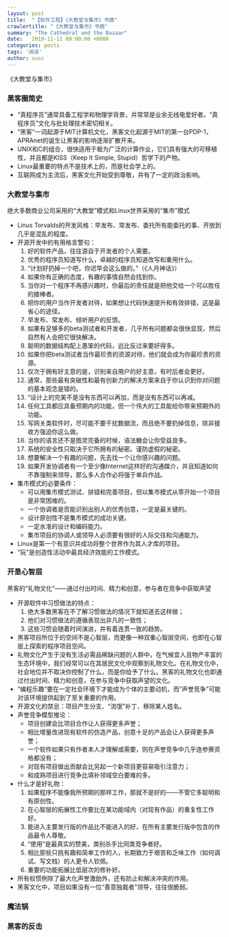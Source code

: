 ```yaml
---
layout: post
title:  "【软件工程】《大教堂与集市》书摘"
crawlertitle: "《大教堂与集市》书摘"
summary: "The Cathedral and the Bazaar"
date:   2019-11-11 09:00:00 +0800
categories: posts
tags: '阅读'
author: xusc
---
```


《大教堂与集市》

### 黑客圈简史
- “真程序员”通常具备工程学和物理学背景，并常常是业余无线电爱好者。“真程序员”文化与批处理技术密切相关。
- “黑客”一词起源于MIT计算机文化，黑客文化起源于MIT的第一台PDP-1，APRAnet的诞生让黑客的影响逐渐扩散开来。
- UNIX和C的组合，很快适用于极为广泛的计算作业，它们具有强大的可移植性，并且都是KISS（Keep It Simple, Stupid）哲学下的产物。
- Linux最重要的特点不是技术上的，而是社会学上的。
- 互联网成为主流后，黑客文化开始受到尊敬，并有了一定的政治影响。

### 大教堂与集市
绝大多数商业公司采用的“大教堂”模式和Linux世界采用的“集市”模式
- Linus Torvalds的开发风格：早发布、常发布、委托所有能委托的事、开放到几乎是混乱的程度。
- 开源开发中的有用格言警句：
   1. 好的软件产品，往往源自于开发者的个人需要。
   2. 优秀的程序员知道写什么，卓越的程序员知道改写和重用什么。
   3. “计划好扔掉一个吧，你迟早会这么做的。”（《人月神话》）
   4. 如果你有正确的态度，有趣的事情自然会找到你。
   5. 当你对一个程序不再感兴趣时，你最后的责任就是把他交给一个可以胜任的接棒者。
   6. 把你的用户当作开发者对待，如果想让代码快速提升和有效排错，这是最省心的途径。
   7. 早发布、常发布、倾听用户的反馈。
   8. 如果有足够多的beta测试者和开发者，几乎所有问题都会很快显现，然后自然有人会把它很快解决。
   9. 聪明的数据结构配上愚笨的代码，远比反过来要好得多。
   10. 如果你把beta测试者当作最珍贵的资源对待，他们就会成为你最珍贵的资源。
   11. 仅次于拥有好主意的是，识别来自用户的好主意，有时后者会更好。
   12. 通常，那些最有突破性和最有创新力的解决方案来自于你认识到你对问题的基本观念是错的。
   13. “设计上的完美不是没有东西可以再加，而是没有东西可以再减。
   14. 任何工具都应具备预期内的功能，但一个伟大的工具能给你带来预期外的功能。
   15. 写网关类软件时，尽可能不要干扰数据流，而且绝不要扔掉信息，除非接收方强迫你这么做。
   16. 当你的语言还不是图灵完备的时候，语法糖会让你受益良多。
   17. 系统的安全性只取决于它所拥有的秘密。谨防虚假的秘密。
   18. 想要解决一个有趣的问题，先去找一个让你感兴趣的问题。
   19. 如果开发协调者有一个至少像Internet这样好的沟通媒介，并且知道如何不靠强制来领导，那么多人合作必将强于单兵作战。
- 集市模式的必要条件：
   - 可以用集市模式测试、排错和完善项目，但以集市模式从零开始一个项目是非常困难的。
   - 一个协调者是否能识别出别人的优秀创意，一定是最关键的。
   - 设计原创性不是集市模式的成功关键。
   - 一定水准的设计和编码能力。
   - 集市项目的协调人或领导人必须要有很好的人际交往和沟通能力。
- Linux是第一个有意识并成功将整个世界作为其人才库的项目。
- “玩”是创造性活动中最具经济效能的工作模式。

### 开垦心智层
黑客的“礼物文化”——通过付出时间、精力和创意，参与者在竞争中获取声望
- 开源软件中习惯做法的特点：
   1. 绝大多数黑客在不了解习惯做法的情况下就知道去这样做；
   2. 他们对习惯做法的遵循表现出非凡的一致性；
   3. 这些习惯会随着时间演进，并有着连贯一致的趋势。
- 黑客项目所位于的空间不是心智层，而更像一种双重心智层空间，也即在心智层上探索的程序项目空间。
- 礼物文化产生于没有生活必需品稀缺问题的人群中，在气候宜人且物产丰富的生态环境中，我们经常可以在其居民文化中观察到礼物文化。在礼物文化中，社会地位并不取决你控制了什么，而是你给予了什么。黑客的礼物文化也即通过付出时间、精力和创意，在参与竞争中获取声望的文化。
- “编程乐趣”要在一定社会环境下才能成为个体的主要动机，而“声誉竞争”可能对该环境提供起到了至关重要的作用。
- 开源文化的禁忌：项目产生分支、“流氓”补丁、移除某人姓名。
- 声誉竞争模型推论：
   - 项目创建会比项目合作让人获得更多声誉；
   - 相比增量改进现有软件的仿造产品，创意十足的产品会让人获得更多声誉；
   - 一个软件如果只有作者本人才理解或需要，则在声誉竞争中几乎连参赛资格都没有；
   - 对现有项目做出贡献会比另起一个新项目更容易吸引注意力；
   - 和成熟项目进行竞争比填补领域空白要难的多。
- 什么才是好礼物：
   1. 如果程序不能像我所预期的那样工作，那就不是好的——不管它多聪明和有原创性。
   2. 在心智层的拓展性工作要比在某功能域内（对现有作品）的重复性工作好。
   3. 能进入主要发行版的作品比不能进入的好，在所有主要发行版中包含的作品最令人尊敬。
   4. “使用”是最真实的赞美，类别杀手比同类竞争者好。
   5. 相比那些只挑有趣和简单工作的人，长期致力于艰苦和乏味工作（如何调试、写文档）的人更令人钦佩。
   6. 重要的功能拓展比低层次的修补好。
- 所有权惯例除了最大化声誉激励外，还有防止和解决冲突的作用。
- 黑客文化中，项目如果没有一位“善意独裁者”领导，往往很脆弱。

### 魔法锅


### 黑客的反击
